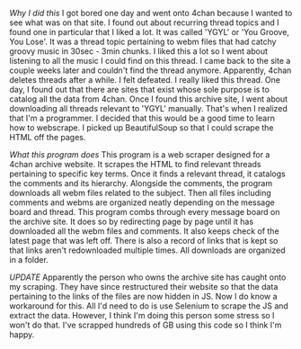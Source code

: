 *Why I did this*
I got bored one day and went onto 4chan because I wanted to see what was on that site.
I found out about recurring thread topics and I found one in particular that I liked a lot.
It was called 'YGYL' or 'You Groove, You Lose'.
It was a thread topic pertaining to webm files that had catchy groovy music in 30sec - 3min chunks.
I liked this a lot so I went about listening to all the music I could find on this thread.
I came back to the site a couple weeks later and couldn't find the thread anymore.
Apparently, 4chan deletes threads after a while. I felt defeated. I really liked this thread.
One day, I found out that there are sites that exist whose sole purpose is to catalog all the data from 4chan.
Once I found this archive site, I went about downloading all threads relevant to 'YGYL' manually.
That's when I realized that I'm a programmer.
I decided that this would be a good time to learn how to webscrape.
I picked up BeautifulSoup so that I could scrape the HTML off the pages.

*What this program does*
This program is a web scraper designed for a 4chan archive website.
It scrapes the HTML to find relevant threads pertaining to specific key terms.
Once it finds a relevant thread, it catalogs the comments and its hierarchy.
Alongside the comments, the program downloads all webm files related to the subject.
Then all files including comments and webms are organized neatly depending on the message board and thread.
This program combs through every message board on the archive site.
It does so by redirecting page by page until it has downloaded all the webm files and comments.
It also keeps check of the latest page that was left off.
There is also a record of links that is kept so that links aren't redownloaded multiple times.
All downloads are organized in a folder.

*UPDATE*
Apparently the person who owns the archive site has caught onto my scraping.
They have since restructured their website so that the data pertaining to the links of the files are now hidden in JS.
Now I do know a workaround for this. All I'd need to do is use Selenium to scrape the JS and extract the data.
However, I think I'm doing this person some stress so I won't do that.
I've scrapped hundreds of GB using this code so I think I'm happy.
